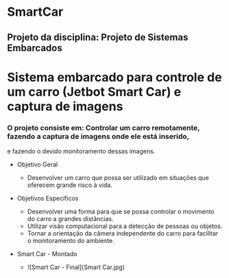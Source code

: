# SmartCar

## Projeto da disciplina: Projeto de Sistemas Embarcados
# Sistema embarcado para controle de um carro (Jetbot Smart Car) e captura de imagens

### O projeto consiste em: Controlar um carro remotamente, fazendo a captura de imagens onde ele está inserido,
e fazendo o devido monitoramento dessas imagens.

- Objetivo Geral
  - Desenvolver um carro que possa ser utilizado em situações que oferecem grande risco à vida.

- Objetivos Específicos
  - Desenvolver uma forma para que se possa controlar o movimento do carro a grandes distâncias.
  - Utilizar visão computacional para a detecção de pessoas ou objetos.
  - Tornar a orientação da câmera independente do carro para facilitar o monitoramento do ambiente.

- Smart Car - Montado
  - ![Smart Car - Final](Smart Car.jpg)
